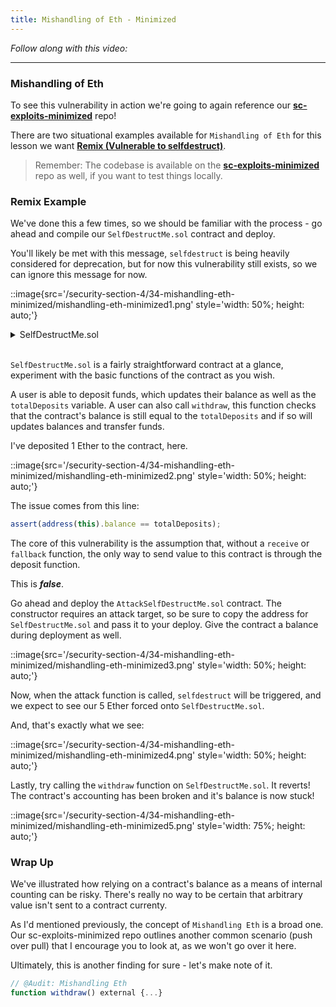 ```yaml
---
title: Mishandling of Eth - Minimized
---
```


_Follow along with this video:_

---

### Mishandling of Eth

To see this vulnerability in action we're going to again reference our [**sc-exploits-minimized**](https://github.com/Cyfrin/sc-exploits-minimized) repo!

There are two situational examples available for `Mishandling of Eth` for this lesson we want [**Remix (Vulnerable to selfdestruct)**](https://remix.ethereum.org/#url=https://github.com/Cyfrin/sc-exploits-minimized/blob/main/src/mishandling-of-eth/SelfDestructMe.sol&lang=en&optimize=false&runs=200&evmVersion=null&version=soljson-v0.8.20+commit.a1b79de6.js).

> Remember: The codebase is available on the [**sc-exploits-minimized**](https://github.com/Cyfrin/sc-exploits-minimized/blob/main/src/mishandling-of-eth/SelfDestructMe.sol) repo as well, if you want to test things locally.

### Remix Example

We've done this a few times, so we should be familiar with the process - go ahead and compile our `SelfDestructMe.sol` contract and deploy.

You'll likely be met with this message, `selfdestruct` is being heavily considered for deprecation, but for now this vulnerability still exists, so we can ignore this message for now.

::image{src='/security-section-4/34-mishandling-eth-minimized/mishandling-eth-minimized1.png' style='width: 50%; height: auto;'}

<details>
<summary>SelfDestructMe.sol</summary>

```js
contract SelfDestructMe {
    uint256 public totalDeposits;
    mapping(address => uint256) public deposits;

    function deposit() external payable {
        deposits[msg.sender] += msg.value;
        totalDeposits += msg.value;
    }

    function withdraw() external {
        /*
            Apparently the only way to deposit ETH in the contract is via the `deposit` function.
            If that were the case, this strict equality would always hold.
            But anyone can deposit ETH via selfdestruct, or by setting this contract as the target
            of a beacon chain withdrawal.
            (see last paragraph of this section
            https://eth2book.info/capella/part2/deposits-withdrawals/withdrawal-processing/#performing-withdrawals),
            regardless of the contract not having a `receive` function.

            If anybody deposits ETH that way, then the equality breaks and the contract is DoS'd.
            To fix it, the code could be changed to >= instead of ==. Which means that the available
            ETH balance should be _at least_ `totalDeposits`, which makes more sense.
        */
        assert(address(this).balance == totalDeposits); // bad

        uint256 amount = deposits[msg.sender];
        totalDeposits -= amount;
        deposits[msg.sender] = 0;

        payable(msg.sender).transfer(amount);
    }
}
```

</details>
<br>

`SelfDestructMe.sol` is a fairly straightforward contract at a glance, experiment with the basic functions of the contract as you wish.

A user is able to deposit funds, which updates their balance as well as the `totalDeposits` variable. A user can also call `withdraw`, this function checks that the contract's balance is still equal to the `totalDeposits` and if so will updates balances and transfer funds.

I've deposited 1 Ether to the contract, here.

::image{src='/security-section-4/34-mishandling-eth-minimized/mishandling-eth-minimized2.png' style='width: 50%; height: auto;'}

The issue comes from this line:

```js
assert(address(this).balance == totalDeposits);
```

The core of this vulnerability is the assumption that, without a `receive` or `fallback` function, the only way to send value to this contract is through the deposit function.

This is **_false_**.

Go ahead and deploy the `AttackSelfDestructMe.sol` contract. The constructor requires an attack target, so be sure to copy the address for `SelfDestructMe.sol` and pass it to your deploy. Give the contract a balance during deployment as well.

::image{src='/security-section-4/34-mishandling-eth-minimized/mishandling-eth-minimized3.png' style='width: 50%; height: auto;'}

Now, when the attack function is called, `selfdestruct` will be triggered, and we expect to see our 5 Ether forced onto `SelfDestructMe.sol`.

And, that's exactly what we see:

::image{src='/security-section-4/34-mishandling-eth-minimized/mishandling-eth-minimized4.png' style='width: 50%; height: auto;'}

Lastly, try calling the `withdraw` function on `SelfDestructMe.sol`. It reverts! The contract's accounting has been broken and it's balance is now stuck!

::image{src='/security-section-4/34-mishandling-eth-minimized/mishandling-eth-minimized5.png' style='width: 75%; height: auto;'}

### Wrap Up

We've illustrated how relying on a contract's balance as a means of internal counting can be risky. There's really no way to be certain that arbitrary value isn't sent to a contract currenty.

As I'd mentioned previously, the concept of `Mishandling Eth` is a broad one. Our sc-exploits-minimized repo outlines another common scenario (push over pull) that I encourage you to look at, as we won't go over it here.

Ultimately, this is another finding for sure - let's make note of it.

```js
// @Audit: Mishandling Eth
function withdraw() external {...}
```

